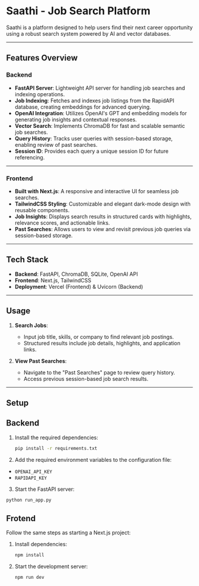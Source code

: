 # Saathi - Job Search Platform

Saathi is a platform designed to help users find their next career opportunity using a robust search system powered by AI and vector databases.

---

## Features Overview

### Backend

- **FastAPI Server**: Lightweight API server for handling job searches and indexing operations.
- **Job Indexing**: Fetches and indexes job listings from the RapidAPI database, creating embeddings for advanced querying.
- **OpenAI Integration**: Utilizes OpenAI's GPT and embedding models for generating job insights and contextual responses.
- **Vector Search**: Implements ChromaDB for fast and scalable semantic job searches.
- **Query History**: Tracks user queries with session-based storage, enabling review of past searches.
- **Session ID**: Provides each query a unique session ID for future referencing.

---

### Frontend

- **Built with Next.js**: A responsive and interactive UI for seamless job searches.
- **TailwindCSS Styling**: Customizable and elegant dark-mode design with reusable components.
- **Job Insights**: Displays search results in structured cards with highlights, relevance scores, and actionable links.
- **Past Searches**: Allows users to view and revisit previous job queries via session-based storage.

---

## Tech Stack

- **Backend**: FastAPI, ChromaDB, SQLite, OpenAI API
- **Frontend**: Next.js, TailwindCSS
- **Deployment**: Vercel (Frontend) & Uvicorn (Backend)

---

## Usage

1. **Search Jobs**:

   - Input job title, skills, or company to find relevant job postings.
   - Structured results include job details, highlights, and application links.

2. **View Past Searches**:
   - Navigate to the "Past Searches" page to review query history.
   - Access previous session-based job search results.

---

## Setup

## Backend

1. Install the required dependencies:

   ```bash
   pip install -r requirements.txt
   ```

2. Add the required environment variables to the configuration file:

- `OPENAI_API_KEY`
- `RAPIDAPI_KEY`

3. Start the FastAPI server:

```bash
python run_app.py
```

## Frotend

Follow the same steps as starting a Next.js project:

1. Install dependencies:

   ```bash
   npm install
   ```

2. Start the development server:
   ```bash
   npm run dev
   ```
